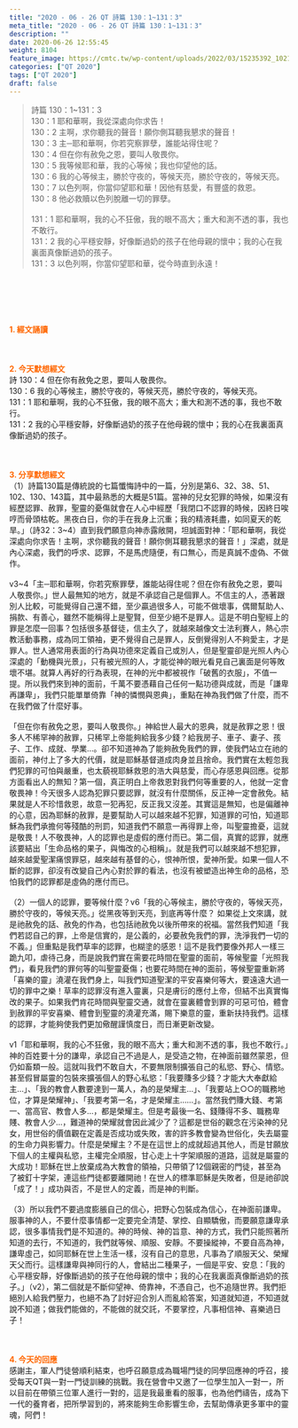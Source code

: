 ```yaml
---
title: "2020 - 06 - 26 QT 詩篇 130：1~131：3"
meta_title: "2020 - 06 - 26 QT 詩篇 130：1~131：3"
description: ""
date: 2020-06-26 12:55:45
weight: 8104
feature_image: https://cmtc.tw/wp-content/uploads/2022/03/15235392_10211799862337740_180693556567566654_o-1.webp
categories: ["QT 2020"]
tags: ["QT 2020"]
draft: false
---
```


<blockquote>詩篇 130：1~131：3<br />
130：1 耶和華啊，我從深處向你求告！<br />
130：2 主啊，求你聽我的聲音！願你側耳聽我懇求的聲音！<br />
130：3 主─耶和華啊，你若究察罪孽，誰能站得住呢？<br />
130：4 但在你有赦免之恩，要叫人敬畏你。<br />
130：5 我等候耶和華，我的心等候；我也仰望他的話。<br />
130：6 我的心等候主，勝於守夜的，等候天亮，勝於守夜的，等候天亮。<br />
130：7 以色列啊，你當仰望耶和華！因他有慈愛，有豐盛的救恩。<br />
130：8 他必救贖以色列脫離一切的罪孽。<br />
<br />
131：1 耶和華啊，我的心不狂傲，我的眼不高大；重大和測不透的事，我也不敢行。<br />
131：2 我的心平穩安靜，好像斷過奶的孩子在他母親的懷中；我的心在我裏面真像斷過奶的孩子。<br />
131：3 以色列啊，你當仰望耶和華，從今時直到永遠！</blockquote><br />
&nbsp;<br />
<br />
&nbsp;<br />
<br />
<span style="color: #ff6600;"><strong>1. </strong><strong>經文誦讀</strong></span><br />
<br />
<span style="color: #ff6600;"><strong> </strong></span><br />
<br />
<span style="color: #ff6600;"><strong>2. 今天默想</strong><strong>經文<br />
</strong></span>詩 130：4 但在你有赦免之恩，要叫人敬畏你。<br />
130：6 我的心等候主，勝於守夜的，等候天亮，勝於守夜的，等候天亮。<br />
131：1 耶和華啊，我的心不狂傲，我的眼不高大；重大和測不透的事，我也不敢行。<br />
131：2 我的心平穩安靜，好像斷過奶的孩子在他母親的懷中；我的心在我裏面真像斷過奶的孩子。<br />
<br />
&nbsp;<br />
<br />
<span style="color: #ff6600;"><strong>3. 分享默想經文<br />
</strong></span>（1）詩篇130篇是傳統說的七篇懺悔詩中的一篇，分別是第6、32、38、51、102、130、143篇，其中最熟悉的大概是51篇。當神的兒女犯罪的時候，如果沒有經歷認罪、赦罪，聖靈的憂傷就會在人心中經歷「我閉口不認罪的時候，因終日唉哼而骨頭枯乾。黑夜白日，你的手在我身上沉重；我的精液耗盡，如同夏天的乾旱。」（詩32：3~4）直到我們願意向神赤露敞開，坦誠面對神：「耶和華啊，我從深處向你求告！主啊，求你聽我的聲音！願你側耳聽我懇求的聲音！」深處，就是內心深處，我們的呼求、認罪，不是馬虎隨便，有口無心，而是真誠不虛偽、不做作。<br />
<br />
v3~4「主─耶和華啊，你若究察罪孽，誰能站得住呢？但在你有赦免之恩，要叫人敬畏你。」世人最無知的地方，就是不承認自己是個罪人。不信主的人，憑著跟別人比較，可能覺得自己還不錯，至少贏過很多人，可能不做壞事，偶爾幫助人、捐款、有善心，雖然不能稱得上是聖賢，但至少絕不是罪人。這是不明白聖經上的罪是怎麼一回事？包括很多基督徒，信主久了，就越來越像文士法利賽人，熱心宗教活動事務，成為同工領袖，更不覺得自己是罪人，反倒覺得別人不夠愛主，才是罪人。世人通常用表面的行為與功德來定義自己或別人，但是聖靈卻是光照人內心深處的「動機與光景」，只有被光照的人，才能從神的眼光看見自己裏面是何等敗壞不堪。就算人再好的行為表現，在神的光中都被視作「破舊的衣服」，不值一提。所以我們來到神的面前，千萬不要憑藉自己任何一點功德與成就，而是「謙卑再謙卑」，我們只能單單倚靠「神的憐憫與恩典」，重點在神為我們做了什麼，而不在我們做了什麼好事。<br />
<br />
「但在你有赦免之恩，要叫人敬畏你。」神給世人最大的恩典，就是赦罪之恩！很多人不稀罕神的赦罪，只稀罕上帝能夠給我多少錢？給我房子、車子、妻子、孩子、工作、成就、學業…。卻不知道神為了能夠赦免我們的罪，使我們站立在祂的面前，神付上了多大的代價，就是耶穌基督道成肉身並且捨命。我們實在太輕忽我們犯罪的可怕與嚴重，也太藐視耶穌救恩的浩大與慈愛，而心存感恩與回應。從那方面看出人的無知？第一個，真正明白上帝救恩對我們何等重要的人，他就一定會敬畏神！今天很多人認為犯罪只要認罪，就沒有什麼關係，反正神一定會赦免。結果就是人不珍惜救恩，故意一犯再犯，反正我又沒差。其實這是無知，也是偏離神的心意，因為耶穌的赦罪，是要幫助人可以越來越不犯罪，知道罪的可怕，知道耶穌為我們承擔何等殘酷的刑罰，知道我們不願意一再得罪上帝，叫聖靈擔憂，這就是敬畏！人不敬畏神，人的認罪也是虛假的應付而已。第二個，真實的認罪，就應該要結出「生命品格的果子，與悔改的心相稱」。就是我們可以越來越不想犯罪，越來越愛聖潔痛恨罪惡，越來越有基督的心，恨神所恨，愛神所愛。如果一個人不斷的認罪，卻沒有改變自己內心對於罪的看法，也沒有被塑造出神生命的品格，恐怕我們的認罪都是虛偽的應付而已。<br />
<br />
（2）一個人的認罪，要等候什麼？v6「我的心等候主，勝於守夜的，等候天亮，勝於守夜的，等候天亮。」從黑夜等到天亮，到底再等什麼？ 如果從上文來講，就是祂赦免的話、赦免的作為，也包括祂赦免以後所帶來的祝福。當然我們知道「我們若認自己的罪，上帝是信實的，是公義的，必要赦免我們的罪，洗淨我們一切的不義。」但重點是我們草率的認罪，也糊塗的感恩！這不是我們要像外邦人一樣三跪九叩，虐待己身，而是說我們實在需要花時間在聖靈的面前，等候聖靈「光照我們」，看見我們的罪何等的叫聖靈憂傷；也要花時間在神的面前，等候聖靈重新將「喜樂的靈」澆灌在我們身上，叫我們知道聖潔的平安喜樂何等大，要遠遠大過一切的罪中之樂！草率的認罪沒有進入靈裏，只是膚衍的應付上帝，但結不出真實悔改的果子。如果我們肯花時間與聖靈交通，就會在靈裏體會到罪的可惡可怕，體會到赦罪的平安喜樂、體會到聖靈的澆灌充滿，賜下樂意的靈，重新扶持我們。這樣的認罪，才能夠使我們更加儆醒謹慎度日，而日漸更新改變。<br />
<br />
v1「耶和華啊，我的心不狂傲，我的眼不高大；重大和測不透的事，我也不敢行。」神的百姓要十分的謙卑，承認自己不過是人，是受造之物，在神面前雖然蒙恩，但仍如畜類一般。這就叫我們不敢自大，不要無限制擴張自己的私慾、野心、情慾。甚至假冒屬靈的包裝來擴張個人的野心私慾：「我要賺多少錢？才能大大奉獻給主…」、「我的教會人數要達到一萬人，為的是榮耀主…」、「我要站上○○的職務地位，才算是榮耀神」、「我要考第一名，才是榮耀主……」。當然我們賺大錢、考第一、當高官、教會人多…，都是榮耀主。但是考最後一名、錢賺得不多、職務卑賤、教會人少…，難道神的榮耀就會因此減少了？這都是世俗的觀念在污染神的兒女，用世俗的價值觀在定義是否成功或失敗，害的許多教會變為世俗化，失去屬靈的生命力與影響力。什麼是榮耀主？不是在這世上的成就超過其他人，而是甘願放下個人的主權與私慾，主權完全順服，甘心走上十字架順服的道路，這就是屬靈的大成功！耶穌在世上放棄成為大教會的領袖，只帶領了12個親密的門徒，甚至為了被釘十字架，連這些門徒都要離開祂！在世人的標準耶穌是失敗者，但是祂卻說「成了！」成功與否，不是世人的定義，而是神的判斷。<br />
<br />
（3）所以我們不要過度膨脹自己的信心，把野心包裝成為信心，在神面前謙卑。服事神的人，不要什麼事情都一定要完全清楚、掌控、自顯驕傲，而要願意謙卑承認，很多事情我們是不知道的。神的時候、神的旨意、神的方式，我們只能照著所知道的去行，不知道的，我們就等候、順服、安靜。不要操縱神，不要自高為神，謙卑虛己，如同耶穌在世上生活一樣，沒有自己的意思，凡事為了順服天父、榮耀天父而行。這樣謙卑與神同行的人，會結出二種果子，一個是平安、安息：「我的心平穩安靜，好像斷過奶的孩子在他母親的懷中；我的心在我裏面真像斷過奶的孩子。」（v2），第二個就是不斷仰望神、倚靠神，不憑自己，也不追隨世界。我們拒絕別人給我們壓力，也絕不為了討好迎合別人而亂給答案，知道就知道，不知道就說不知道；做我們能做的，不能做的就交託，不要掌控，凡事相信神、喜樂過日子！<br />
<br />
<span style="color: #ff6600;"><strong> </strong></span><br />
<br />
<span style="color: #ff6600;"><strong>4. 今天的回應<br />
</strong></span>感謝主，軍人門徒營順利結束，也呼召願意成為職場門徒的同學回應神的呼召，接受每天QT與一對一門徒訓練的挑戰。我在營會中又邀了一位學生加入一對一，所以目前在帶領三位軍人進行一對的，這是我最重看的服事，也為他們禱告，成為下一代的養育者，把所學習到的，將來能夠生命影響生命，去幫助傳承更多軍中的靈魂，阿們！
        